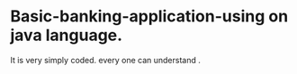 # Basic-banking-application-using on java language.
It is very simply coded. every one can understand .
